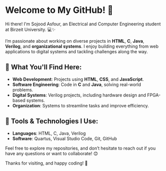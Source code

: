 # Welcome to My GitHub! 👋

Hi there! I'm Sojood Asfour, an Electrical and Computer Engineering student at Birzeit University. 💻✨

I’m passionate about working on diverse projects in **HTML**, **C**, **Java**, **Verilog**, and **organizational systems**. I enjoy building everything from web applications to digital systems and tackling challenges along the way.

## 🚀 What You'll Find Here:
- **Web Development**: Projects using **HTML**, **CSS**, and **JavaScript**.
- **Software Engineering**: Code in **C** and **Java**, solving real-world problems.
- **Digital Systems**: Verilog projects, including hardware design and FPGA-based systems.
- **Organization**: Systems to streamline tasks and improve efficiency.

## 🔧 Tools & Technologies I Use:
- **Languages**: HTML, C, Java, Verilog
- **Software**: Quartus, Visual Studio Code, Git, GitHub

Feel free to explore my repositories, and don’t hesitate to reach out if you have any questions or want to collaborate! 😊

Thanks for visiting, and happy coding! 🚀
